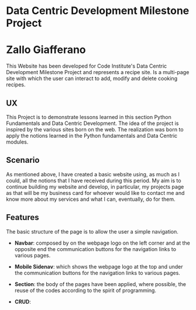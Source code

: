 # Data Centric Development Milestone Project
# Zallo Giafferano

This Website has been developed for Code Institute's Data Centric Development Milestone Project and represents a recipe site. Is a multi-page site with which the user can interact to add, modify and delete cooking recipes.

## UX

This Project is to demonstrate lessons learned in this section Python Fundamentals and Data Centric Development.
The idea of the project is inspired by the various sites born on the web.
The realization was born to apply the notions learned in the Python fundamentals and Data Centric modules.

## Scenario

As mentioned above, I have created a basic website using, as much as I could, all the notions that I have received during this period. My aim is to continue building my website and develop, in particular, my projects page as that will be my business card for whoever would like to contact me and know more about my services and what I can, eventually, do for them.

## Features

The basic structure of the page is to allow the user a simple navigation.

* **Navbar**: composed by on the webpage logo on the left corner and at the opposite end the communication buttons for the navigation links to various pages.

* **Mobile Sidenav**: which shows the webpage logo at the top and under the communication buttons for the navigation links to various pages.

* **Section**: the body of the pages have been applied, where possible, the reuse of the codes according to the spirit of programming.

* **CRUD**: 